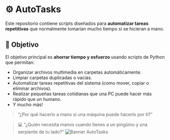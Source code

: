 # ⚙️ AutoTasks

Este repositorio contiene scripts diseñados para **automatizar tareas repetitivas** que normalmente tomarían mucho tiempo si se hicieran a mano.

## 🎯 Objetivo

El objetivo principal es **ahorrar tiempo y esfuerzo** usando scripts de Python que permitan:

- Organizar archivos multimedia en carpetas automáticamente.
- Limpiar carpetas duplicadas o vacías.
- Automatizar tareas repetitivas del sistema (como mover, copiar o eliminar archivos).
- Realizar pequeñas tareas cotidianas que una PC puede hacer más rápido que un humano.
- Y mucho más!

> “¿Por qué hacerlo a mano si una máquina puede hacerlo por ti?”

> 💻 “¿Quién necesita manos cuando tienes a un pingüino y una serpiente de tu lado?”
![Banner AutoTasks](https://i.postimg.cc/Bn8t2Vds/tux-python.png)

